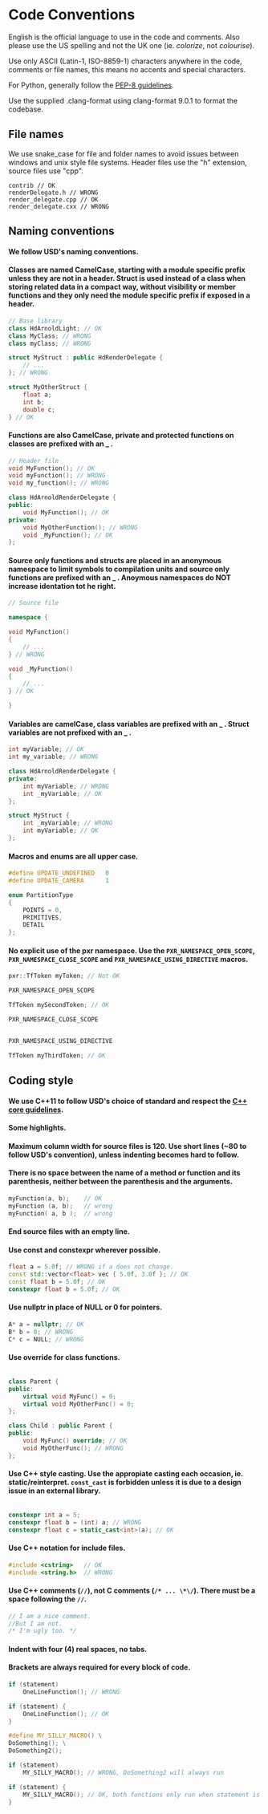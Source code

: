 Code Conventions
==================================

English is the official language to use in the code and comments. Also please
use the US spelling and not the UK one (ie. *colorize*, not *colourise*).

Use only ASCII (Latin-1, ISO-8859-1) characters anywhere in the code,
comments or file names, this means no accents and special characters.   

For Python, generally follow the [PEP-8 guidelines](http://www.python.org/dev/peps/pep-0008/).

Use the supplied .clang-format using clang-format 9.0.1 to format the codebase.

## File names

We use snake_case for file and folder names to avoid issues between windows and unix style file systems. Header files use the "h" extension, source files use "cpp".

```
contrib // OK
renderDelegate.h // WRONG
render_delegate.cpp // OK
render_delegate.cxx // WRONG
```

## Naming conventions

#### We follow USD's naming conventions.

#### Classes are named CamelCase, starting with a module specific prefix unless they are not in a header. Struct is used instead of a class when storing related data in a compact way, without visibility or member functions and they only need the module specific prefix if exposed in a header.


```cpp
// Base library
class HdArnoldLight; // OK
class MyClass; // WRONG
class myClass; // WRONG

struct MyStruct : public HdRenderDelegate {
    // ... 
}; // WRONG

struct MyOtherStruct {
    float a;
    int b;
    double c;
} // OK
```

#### Functions are also CamelCase, private and protected functions on classes are prefixed with an _ .

```cpp
// Header file
void MyFunction(); // OK
void myFunction(); // WRONG
void my_function(); // WRONG

class HdArnoldRenderDelegate {
public:
    void MyFunction(); // OK
private:
    void MyOtherFunction(); // WRONG
    void _MyFunction(); // OK
};
```

#### Source only functions and structs are placed in an anonymous namespace to limit symbols to compilation units and source only functions are prefixed with an _ . Anoymous namespaces do NOT increase identation tot he right.

```cpp
// Source file

namespace {

void MyFunction()
{
    // ...
} // WRONG

void _MyFunction()
{
    // ...
} // OK

}

```

#### Variables are camelCase, class variables are prefixed with an _ . Struct variables are not prefixed with an _ .

```cpp
int myVariable; // OK
int my_variable; // WRONG

class HdArnoldRenderDelegate {
private:
    int myVariable; // WRONG
    int _myVariable; // OK
};

struct MyStruct {
    int _myVariable; // WRONG
    int myVariable; // OK
};
```

#### Macros and enums are all upper case.

```cpp
#define UPDATE_UNDEFINED   0
#define UPDATE_CAMERA      1

enum PartitionType
{
    POINTS = 0,
    PRIMITIVES,
    DETAIL
};
```

#### No explicit use of the pxr namespace. Use the `PXR_NAMESPACE_OPEN_SCOPE`, `PXR_NAMESPACE_CLOSE_SCOPE` and `PXR_NAMESPACE_USING_DIRECTIVE` macros.

```cpp
pxr::TfToken myToken; // Not OK

PXR_NAMESPACE_OPEN_SCOPE

TfToken mySecondToken; // OK

PXR_NAMESPACE_CLOSE_SCOPE


PXR_NAMESPACE_USING_DIRECTIVE

TfToken myThirdToken; // OK
```

## Coding style

#### We use C++11 to follow USD's choice of standard and respect the [C++ core guidelines](http://isocpp.github.io/CppCoreGuidelines/CppCoreGuidelines.html).

#### Some highlights.

#### Maximum column width for source files is 120. Use short lines (~80 to follow USD's convention), unless indenting becomes hard to follow.

#### There is no space between the name of a method or function and its parenthesis, neither between the parenthesis and the arguments.

```cpp
myFunction(a, b);    // OK
myFunction (a, b);   // wrong
myFunction( a, b );  // wrong
```

#### End source files with an empty line.

#### Use const and constexpr wherever possible.

```cpp
float a = 5.0f; // WRONG if a does not change.
const std::vector<float> vec { 5.0f, 3.0f }; // OK
const float b = 5.0f; // OK
constexpr float b = 5.0f; // OK
```

#### Use nullptr in place of NULL or 0 for pointers.

```cpp
A* a = nullptr; // OK
B* b = 0; // WRONG
C* c = NULL; // WRONG
```

#### Use override for class functions.

```cpp

class Parent {
public:
    virtual void MyFunc() = 0;
    virtual void MyOtherFunc() = 0;
};

class Child : public Parent {
public:
    void MyFunc() override; // OK
    void MyOtherFunc(); // WRONG
};

```

#### Use C++ style casting. Use the appropiate casting each occasion, ie. static/reinterpret. `const_cast` is forbidden unless it is due to a design issue in an external library.

```cpp

constexpr int a = 5;
constexpr float b = (int) a; // WRONG
constexpr float c = static_cast<int>(a); // OK

```

#### Use C++ notation for include files.

```cpp
#include <cstring>   // OK
#include <string.h>  // WRONG
```

#### Use C++ comments (`//`), not C comments (`/* ... \*\/`). There must be a space following the `//`.

```cpp
// I am a nice comment.
//But I am not.
/* I'm ugly too. */
```

#### Indent with four (4) real spaces, no tabs.

#### Brackets are always required for every block of code.

```cpp
if (statement)
    OneLineFunction(); // WRONG

if (statement) {
    OneLineFunction(); // OK
}

#define MY_SILLY_MACRO() \
DoSomething(); \
DoSomething2();

if (statement)
    MY_SILLY_MACRO(); // WRONG, DoSomething2 will always run

if (statement) {
    MY_SILLY_MACRO(); // OK, both functions only run when statement is true.
}
```
